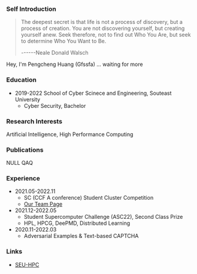 
### Self Introduction

> The deepest secret is that life is not a process of discovery, but a process of creation. You are not discovering yourself, but creating yourself anew. Seek therefore, not to find out Who You Are, but seek to determine Who You Want to Be. 
> 
> ------Neale Donald Walsch

Hey, I'm Pengcheng Huang (Gfssfa)
... waiting for more

### Education
* 2019-2022 School of Cyber Scinece and Engineering, Souteast University 
  * Cyber Security, Bachelor

### Research Interests
Artificial Intelligence, High Performance Computing

### Publications
NULL QAQ

### Experience
* 2021.05-2022.11
  * SC (CCF A conference) Student Cluster Competition
  * [Our Team Page](https://studentclustercompetition.us/2022/Teams/Southeast/index.html)
* 2021.12-2022.05 
  * Student Supercomputer Challenge (ASC22), Second Class Prize
  * HPL, HPCG, DeePMD, Distributed Learning
* 2020.11-2022.03
  * Adversarial Examples & Text-based CAPTCHA

### Links
* [SEU-HPC](https://asc-wiki.com/)
